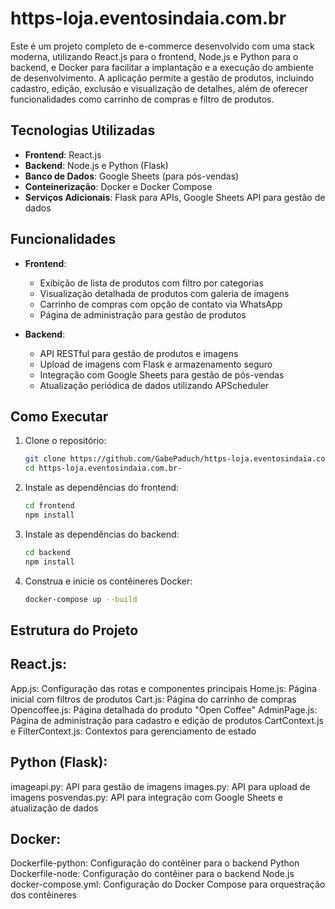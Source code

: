 # https-loja.eventosindaia.com.br

Este é um projeto completo de e-commerce desenvolvido com uma stack moderna, utilizando React.js para o frontend, Node.js e Python para o backend, e Docker para facilitar a implantação e a execução do ambiente de desenvolvimento. A aplicação permite a gestão de produtos, incluindo cadastro, edição, exclusão e visualização de detalhes, além de oferecer funcionalidades como carrinho de compras e filtro de produtos.

## Tecnologias Utilizadas

- **Frontend**: React.js
- **Backend**: Node.js e Python (Flask)
- **Banco de Dados**: Google Sheets (para pós-vendas)
- **Conteinerização**: Docker e Docker Compose
- **Serviços Adicionais**: Flask para APIs, Google Sheets API para gestão de dados

## Funcionalidades

- **Frontend**:
  - Exibição de lista de produtos com filtro por categorias
  - Visualização detalhada de produtos com galeria de imagens
  - Carrinho de compras com opção de contato via WhatsApp
  - Página de administração para gestão de produtos

- **Backend**:
  - API RESTful para gestão de produtos e imagens
  - Upload de imagens com Flask e armazenamento seguro
  - Integração com Google Sheets para gestão de pós-vendas
  - Atualização periódica de dados utilizando APScheduler

## Como Executar

1. Clone o repositório:
   ```bash
   git clone https://github.com/GabePaduch/https-loja.eventosindaia.com.br-.git
   cd https-loja.eventosindaia.com.br-

2. Instale as dependências do frontend:
   ```bash
   cd frontend
   npm install

3. Instale as dependências do backend:
   ```bash
   cd backend
   npm install
   
4. Construa e inicie os contêineres Docker:
   ```bash
   docker-compose up --build


## Estrutura do Projeto

## React.js:

App.js: Configuração das rotas e componentes principais
Home.js: Página inicial com filtros de produtos
Cart.js: Página do carrinho de compras
Opencoffee.js: Página detalhada do produto "Open Coffee"
AdminPage.js: Página de administração para cadastro e edição de produtos
CartContext.js e FilterContext.js: Contextos para gerenciamento de estado

## Python (Flask):

imageapi.py: API para gestão de imagens
images.py: API para upload de imagens
posvendas.py: API para integração com Google Sheets e atualização de dados

## Docker:

Dockerfile-python: Configuração do contêiner para o backend Python
Dockerfile-node: Configuração do contêiner para o backend Node.js
docker-compose.yml: Configuração do Docker Compose para orquestração dos contêineres
